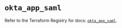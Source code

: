 # `okta_app_saml`

Refer to the Terraform Registry for docs: [`okta_app_saml`](https://registry.terraform.io/providers/okta/okta/4.14.1/docs/resources/app_saml).
